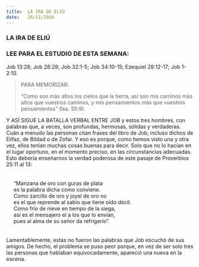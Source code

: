 ```yaml
---
title:  LA IRA DE ELIÚ
date:   26/11/2016
---
```


### LA IRA DE ELIÚ

### LEE PARA EL ESTUDIO DE ESTA SEMANA:
Job 13:28; Job 28:28; Job 32:1-5; Job 34:10-15; Ezequiel 28:12-17; Job 1-2:10.

> <p>PARA MEMORIZAR:</p>
> “Como son más altos los cielos que la tierra, así son mis caminos más altos que vuestros caminos, y mis pensamientos más que vuestros pensamientos” (Isa. 55:9).

Y ASÍ SIGUE LA BATALLA VERBAL ENTRE JOB y estos tres hombres, con palabras que, a veces, son profundas, hermosas, sólidas y verdaderas. Cuán a menudo las personas citan frases del libro de Job, incluso dichos de Elifaz, de Bildad o de Zofar. Y eso es porque, como hemos visto una y otra vez, ellos tenían muchas cosas buenas para decir. Solo que no lo hacían en el lugar oportuno, en el momento preciso, en las circunstancias adecuadas. Esto debería enseñarnos la verdad poderosa de este pasaje de Proverbios 25:11 al 13:

<div style="padding: 20px; font-style: italics">
<div>“Manzana de oro con  guras de plata</div>
<div>es la palabra dicha como conviene.</div>
<div>Como zarcillo de oro y joyel de oro  no</div>
<div>es el que reprende al sabio que tiene oído dócil.</div>
<div>Como frío de nieve en tiempo de la siega,</div>
<div>así es el mensajero  el a los que lo envían,</div>
<div>pues al alma de su señor da refrigerio”.</div>
</div>

Lamentablemente, estas no fueron las palabras que Job escuchó de sus amigos. De hecho, el problema se puso peor porque, en vez de ser solo tres las personas que hablaban equivocadamente, apareció una nueva en la escena.
